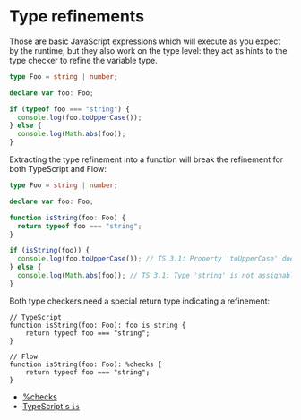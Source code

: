 # Type refinements

Those are basic JavaScript expressions which will execute as you expect by the runtime, but they also work on the type level: they act as hints to the type checker to refine the variable type.

```typescript
type Foo = string | number;

declare var foo: Foo;

if (typeof foo === "string") {
  console.log(foo.toUpperCase());
} else {
  console.log(Math.abs(foo));
}
```

Extracting the type refinement into a function will break the refinement for both TypeScript and Flow:

```typescript
type Foo = string | number;

declare var foo: Foo;

function isString(foo: Foo) {
  return typeof foo === "string";
}

if (isString(foo)) {
  console.log(foo.toUpperCase()); // TS 3.1: Property 'toUpperCase' does not exist on type 'number'.
} else {
  console.log(Math.abs(foo)); // TS 3.1: Type 'string' is not assignable to type 'number'.
}
```

Both type checkers need a special return type indicating a refinement:

```
// TypeScript
function isString(foo: Foo): foo is string {
    return typeof foo === "string";
}
```

```
// Flow
function isString(foo: Foo): %checks {
    return typeof foo === "string";
}
```

- [%checks](https://github.com/facebook/flow/issues/4723)
- [TypeScript's `is`](https://www.typescriptlang.org/docs/handbook/advanced-types.html#typeof-type-guards)
